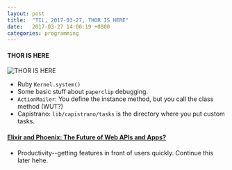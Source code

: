 ```yaml
---
layout: post
title:  "TIL, 2017-03-27, THOR IS HERE"
date:   2017-03-27 14:00:19 +0800
categories: programming
---
```


#### THOR IS HERE

![THOR IS HERE](https://i.ytimg.com/vi/wm-iMXb56aE/hqdefault.jpg)

- Ruby `Kernel.system()`
- Some basic stuff about `paperclip` debugging.
- `ActionMailer`: You define the instance method, but you call the class method (WUT?)
- Capistrano: `lib/capistrano/tasks` is the directory where you put custom tasks.

#### [Elixir and Phoenix: The Future of Web APIs and Apps?](http://blog.carbonfive.com/2016/04/19/elixir-and-phoenix-the-future-of-web-apis-and-apps/)

- Productivity--getting features in front of users quickly. Continue this later hehe.
